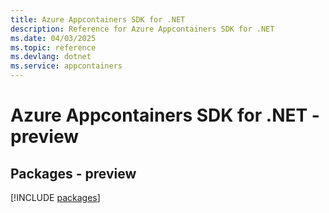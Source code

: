 ```yaml
---
title: Azure Appcontainers SDK for .NET
description: Reference for Azure Appcontainers SDK for .NET
ms.date: 04/03/2025
ms.topic: reference
ms.devlang: dotnet
ms.service: appcontainers
---
```

# Azure Appcontainers SDK for .NET - preview
## Packages - preview
[!INCLUDE [packages](appcontainers-index.md)]